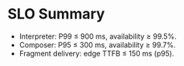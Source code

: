 # SLO Summary
- Interpreter: P99 ≤ 900 ms, availability ≥ 99.5%.
- Composer: P95 ≤ 300 ms, availability ≥ 99.7%.
- Fragment delivery: edge TTFB ≤ 150 ms (p95).
